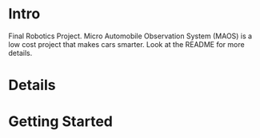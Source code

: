 # Intro
Final Robotics Project. Micro Automobile Observation System (MAOS) is a low cost project that makes cars smarter. Look at the README for more details.

# Details

# Getting Started

